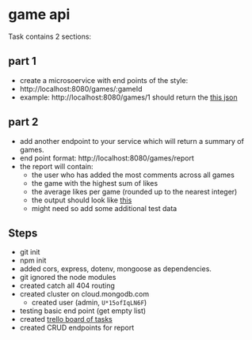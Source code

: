 # game api

Task contains 2 sections:

## part 1

- create a microsoervice with end points of the style:
- http://localhost:8080/games/:gameId
- example: http://localhost:8080/games/1 should return the [this json](https://gist.github.com/divya051988/191e42740b1bbc545e2e441337aa1228)

## part 2

- add another endpoint to your service which will return a summary of games.
- end point format: http://localhost:8080/games/report
- the report will contain:
  - the user who has added the most comments across all games
  - the game with the highest sum of likes
  - the average likes per game (rounded up to the nearest integer)
  - the output should look like [this](https://gist.github.com/divya051988/cfe18cbd24bbeec62eb2444ff55f3c34)
  - might need so add some additional test data

## Steps

- git init
- npm init
- added cors, express, dotenv, mongoose as dependencies.
- git ignored the node modules
- created catch all 404 routing
- created cluster on cloud.mongodb.com
  - created user (admin, `U*15ofIqLN6F`)
- testing basic end point (get empty list)
- created [trello board of tasks](https://trello.com/b/Gq22iqLY/game-api)
- created CRUD endpoints for report
